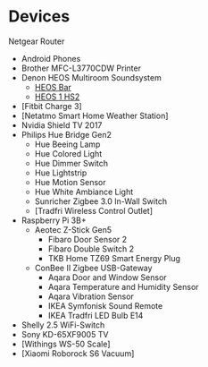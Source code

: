 # Devices
Netgear Router
* Android Phones
* Brother MFC-L3770CDW Printer
* Denon HEOS Multiroom Soundsystem
  * [HEOS Bar](https://www.denon.com/en-gb/shop/amplifiersmrs/heosbar)
  * [HEOS 1 HS2](https://www.denon.com/en-gb/shop/speakers/heos1hs2)
* [Fitbit Charge 3]
* [Netatmo Smart Home Weather Station]
* Nvidia Shield TV 2017
* Philips Hue Bridge Gen2
  * Hue Beeing Lamp
  * Hue Colored Light
  * Hue Dimmer Switch
  * Hue Lightstrip
  * Hue Motion Sensor
  * Hue White Ambiance Light
  * Sunricher Zigbee 3.0 In-Wall Switch
  * [Tradfri Wireless Control Outlet]
* Raspberry Pi 3B+
  * Aeotec Z-Stick Gen5
    * Fibaro Door Sensor 2
    * Fibaro Double Switch 2
    * TKB Home TZ69 Smart Energy Plug
  * ConBee II Zigbee USB-Gateway
    * Aqara Door and Window Sensor
    * Aqara Temperature and Humidity Sensor
    * Aqara Vibration Sensor
    * IKEA Symfonisk Sound Remote
    * IKEA Tradfri LED Bulb E14
* Shelly 2.5 WiFi-Switch
* Sony KD-65XF9005 TV
* [Withings WS-50 Scale]
* [Xiaomi Roborock S6 Vacuum]
